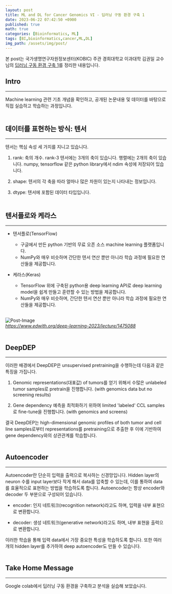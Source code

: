 ```yaml
---
layout: post
title: ML and DL for Cancer Genomics VI - 딥러닝 구동 환경 구축 1
date: 2023-06-22 07:42:50 +0900
published: true
math: true
categories: [Bioinformatics, ML]
tags: [BI,bioinformatics,cancer,ML,DL]
img_path: /assets/img/post/
---
```


본 post는 국가생명연구자원정보센터(KOBIC) 주관 경희대학교 이과대학 김권일 교수님의 [딥러닝 구동 환경 구축 1](https://www.edwith.org/deep-learning-2023/lecture/1475088, "딥러닝 구동 환경 구축 1")를 정리한 내용입니다.


## Intro
***

Machine learning 관련 기초 개념을 확인하고, 공개된 논문내용 및 데이터를 바탕으로 직접 실습하고 학습하는 과정입니다.
<br><br>


## 데이터를 표현하는 방식: 텐서
***

텐서는 핵심 속성 세 가지를 지니고 있습니다.

1. rank: 축의 개수. rank-3 텐서에는 3개의 축이 있습니다. 행렬에는 2개의 축이 있습니다. numpy, tensorflow 같은 python library에서 ndim 속성에 저장되어 있습니다.

2. shape: 텐서의 각 축을 따라 얼마나 많은 차원이 있는지 나타내는 정보입니다. 

3. dtype: 텐서에 포함된 데이터 타입입니다.
<br><br>


## 텐서플로와 케라스
***

* 텐서플로(TensorFlow)
    * 구글에서 만든 python 기반의 무료 오픈 소스 machine learning 플랫폼입니다.
    * NumPy와 매우 비슷하며 간단한 텐서 연산 뿐만 아니라 학습 과정에 필요한 연산들을 제공합니다.

* 케라스(Keras)
    * TensorFlow 위에 구축된 python용 deep learning API로 deep learning model을 쉽게 만들고 훈련할 수 있는 방법을 제공합니다.
    * NumPy와 매우 비슷하며, 간단한 텐서 연산 뿐만 아니라 학습 과정에 필요한 연산들을 제공합니다.
<br><br>


![Post-Image](MLDL4CancerGenome25.png)
_<br>
https://www.edwith.org/deep-learning-2023/lecture/1475088_
<br><br>


## DeepDEP
***

이러한 배경에서 DeepDEP은 unsupervised pretraining을 수행하는데 다음과 같은 특징을 가집니다.

1. Genomic representations(대표값) of tumors를 얻기 위해서 수많은 unlabeled tumor samples로 pretrain을 진행합니다. (with genomics data but no screening results)

2. Gene dependency 예측을 최적화하기 위하여 limited 'labeled' CCL samples로 fine-tune을 진행합니다. (with genomics and screens)

결국 DeepDEP는 high-dimensional genomic profiles of both tumor and cell line samples로부터 representations를 pretraining으로 추출한 후 이에 기반하여 gene dependency와의 상관관계를 학습합니다.
<br><br>


## Autoencoder
***

Autoencoder란 단순히 입력을 출력으로 복사하는 신경망입니다. Hidden layer의 neuron 수를 input layer보다 작게 해서 data를 압축할 수 있는데, 이를 통하여 data를 효율적으로 표현하는 방법을 학습하도록 합니다. Autoencoder는 항상 encoder와 decoder 두 부분으로 구성되어 있습니다.

* encoder: 인지 네트워크(recognition network)라고도 하며, 입력을 내부 표현으로 변환합니다.

* decoder: 생성 네트워크(generative network)라고도 하며, 내부 표현을 출력으로 변환합니다.

이러한 학습을 통해 입력 data에서 가장 중요한 특성을 학습하도록 합니다. 또한 여러 개의 hidden layer를 추가하여 deep autoencoder도 만들 수 있습니다.
<br><br>


## Take Home Message
***

Google colab에서 딥러닝 구동 환경을 구축하고 분석을 실습해 보았습니다.
<br><br>